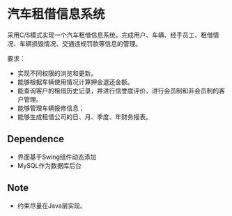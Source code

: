 # 汽车租借信息系统
采用C/S模式实现一个汽车租借信息系统。完成用户、车辆、经手员工、租借情况、车辆损毁情况、交通违规罚款等信息的管理。

要求：
 - 实现不同权限的浏览和更新。
 - 能够根据车辆使用情况计算押金退还金额。
 - 能查询客户的租借历史记录，并进行信誉度评价，进行会员制和非会员制的客户管理。
 - 能够管理车辆报修信息；
 - 能够生成租借公司的日、月、季度、年财务报表。

 ## Dependence
 - 界面基于Swing组件动态添加
 - MySQL作为数据库后台

 ## Note
 - 约束尽量在Java层实现。
